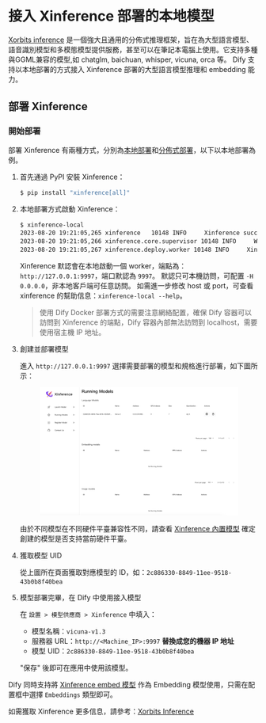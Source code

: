 # 接入 Xinference 部署的本地模型

[Xorbits inference](https://github.com/xorbitsai/inference) 是一個強大且通用的分佈式推理框架，旨在為大型語言模型、語音識別模型和多模態模型提供服務，甚至可以在筆記本電腦上使用。它支持多種與GGML兼容的模型,如 chatglm, baichuan, whisper, vicuna, orca 等。 Dify 支持以本地部署的方式接入 Xinference 部署的大型語言模型推理和 embedding 能力。

## 部署 Xinference

### 開始部署

部署 Xinference 有兩種方式，分別為[本地部署](https://github.com/xorbitsai/inference/blob/main/README\_zh\_CN.md#%E6%9C%AC%E5%9C%B0%E9%83%A8%E7%BD%B2)和[分佈式部署](https://github.com/xorbitsai/inference/blob/main/README\_zh\_CN.md#%E5%88%86%E5%B8%83%E5%BC%8F%E9%83%A8%E7%BD%B2)，以下以本地部署為例。

1.  首先通過 PyPI 安裝 Xinference：

    ```bash
    $ pip install "xinference[all]"
    ```
2.  本地部署方式啟動 Xinference：

    ```bash
    $ xinference-local
    2023-08-20 19:21:05,265 xinference   10148 INFO     Xinference successfully started. Endpoint: http://127.0.0.1:9997
    2023-08-20 19:21:05,266 xinference.core.supervisor 10148 INFO     Worker 127.0.0.1:37822 has been added successfully
    2023-08-20 19:21:05,267 xinference.deploy.worker 10148 INFO     Xinference worker successfully started.
    ```

    Xinference 默認會在本地啟動一個 worker，端點為：`http://127.0.0.1:9997`，端口默認為 `9997`。 默認只可本機訪問，可配置 `-H 0.0.0.0`，非本地客戶端可任意訪問。 如需進一步修改 host 或 port，可查看 xinference 的幫助信息：`xinference-local --help`。

    > 使用 Dify Docker 部署方式的需要注意網絡配置，確保 Dify 容器可以訪問到 Xinference 的端點，Dify 容器內部無法訪問到 localhost，需要使用宿主機 IP 地址。
3.  創建並部署模型

    進入 `http://127.0.0.1:9997` 選擇需要部署的模型和規格進行部署，如下圖所示：

    <figure><img src="../../.gitbook/assets/image (131).png" alt=""><figcaption></figcaption></figure>

    由於不同模型在不同硬件平臺兼容性不同，請查看 [Xinference 內置模型](https://inference.readthedocs.io/en/latest/models/builtin/index.html) 確定創建的模型是否支持當前硬件平臺。
4.  獲取模型 UID

    從上圖所在頁面獲取對應模型的 ID，如：`2c886330-8849-11ee-9518-43b0b8f40bea`
5.  模型部署完畢，在 Dify 中使用接入模型

    在 `設置 > 模型供應商 > Xinference` 中填入：

    * 模型名稱：`vicuna-v1.3`
    * 服務器 URL：`http://<Machine_IP>:9997` **替換成您的機器 IP 地址**
    * 模型 UID：`2c886330-8849-11ee-9518-43b0b8f40bea`

    "保存" 後即可在應用中使用該模型。

Dify 同時支持將 [Xinference embed 模型](https://github.com/xorbitsai/inference/blob/main/README\_zh\_CN.md#%E5%86%85%E7%BD%AE%E6%A8%A1%E5%9E%8B) 作為 Embedding 模型使用，只需在配置框中選擇 `Embeddings` 類型即可。

如需獲取 Xinference 更多信息，請參考：[Xorbits Inference](https://github.com/xorbitsai/inference/blob/main/README\_zh\_CN.md)
